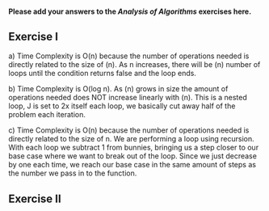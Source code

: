#### Please add your answers to the **_Analysis of Algorithms_** exercises here.

## Exercise I

a)
Time Complexity is O(n) because the number of operations needed is directly related to the size of (n). As n increases, there will be (n) number of loops until the condition returns false and the loop ends.

b)
Time Complexity is O(log n). As (n) grows in size the amount of operations needed does NOT increase linearly with (n). This is a nested loop, J is set to 2x itself each loop, we basically cut away half of the problem each iteration.

c)
Time Complexity is O(n) because the number of operations needed is directly related to the size of n. We are performing a loop using recursion. With each loop we subtract 1 from bunnies, bringing us a step closer to our base case where we want to break out of the loop. Since we just decrease by one each time, we reach our base case in the same amount of steps as the number we pass in to the function.

## Exercise II
